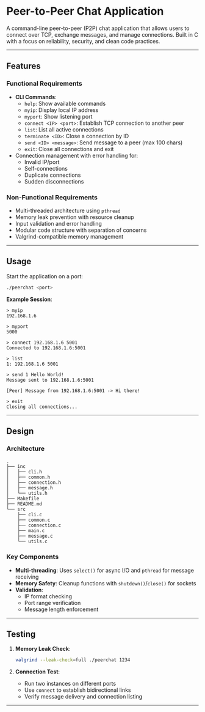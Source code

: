 # Peer-to-Peer Chat Application

A command-line peer-to-peer (P2P) chat application that allows users to connect over TCP, exchange messages, and manage connections. Built in C with a focus on reliability, security, and clean code practices.

---

## Features

### Functional Requirements
- **CLI Commands**:
  - `help`: Show available commands
  - `myip`: Display local IP address
  - `myport`: Show listening port
  - `connect <IP> <port>`: Establish TCP connection to another peer
  - `list`: List all active connections
  - `terminate <ID>`: Close a connection by ID
  - `send <ID> <message>`: Send message to a peer (max 100 chars)
  - `exit`: Close all connections and exit
- Connection management with error handling for:
  - Invalid IP/port
  - Self-connections
  - Duplicate connections
  - Sudden disconnections

### Non-Functional Requirements
- Multi-threaded architecture using `pthread`
- Memory leak prevention with resource cleanup
- Input validation and error handling
- Modular code structure with separation of concerns
- Valgrind-compatible memory management

---

## Usage

Start the application on a port:
```bash
./peerchat <port>
```

**Example Session**:
```
> myip
192.168.1.6

> myport
5000

> connect 192.168.1.6 5001
Connected to 192.168.1.6:5001

> list
1: 192.168.1.6 5001

> send 1 Hello World!
Message sent to 192.168.1.6:5001

[Peer] Message from 192.168.1.6:5001 -> Hi there!

> exit
Closing all connections...
```

---

## Design

### Architecture
```
.
├── inc
│   ├── cli.h
│   ├── common.h
│   ├── connection.h
│   ├── message.h
│   └── utils.h
├── Makefile
├── README.md
└── src
    ├── cli.c
    ├── common.c
    ├── connection.c
    ├── main.c
    ├── message.c
    └── utils.c

```

### Key Components
- **Multi-threading**: Uses `select()` for async I/O and `pthread` for message receiving
- **Memory Safety**: Cleanup functions with `shutdown()`/`close()` for sockets
- **Validation**:
  - IP format checking
  - Port range verification
  - Message length enforcement

---

## Testing

1. **Memory Leak Check**:
   ```bash
   valgrind --leak-check=full ./peerchat 1234
   ```

2. **Connection Test**:
   - Run two instances on different ports
   - Use `connect` to establish bidirectional links
   - Verify message delivery and connection listing

---
